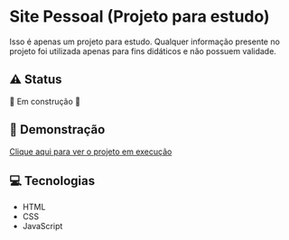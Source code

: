 # Site Pessoal (Projeto para estudo)

Isso é apenas um projeto para estudo. Qualquer informação presente no projeto foi utilizada apenas para fins didáticos e não possuem validade.

## :warning: Status
:construction: Em construção :construction:

## :rocket: Demonstração
<a href="https://douglasleal.github.io/site-pessoal-estudo/">Clique aqui para ver o projeto em execução</a>

## :computer: Tecnologias
* HTML
* CSS
* JavaScript
